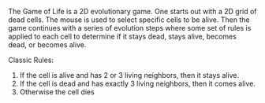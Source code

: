 The Game of Life is a 2D evolutionary game. One starts out with a 2D grid of dead cells. The mouse is used to select specific cells to be alive. Then the game continues with a series of 
evolution steps where some set of rules is applied to each cell to determine if it stays dead, stays alive, becomes dead, or becomes alive.

Classic Rules:
1. If the cell is alive and has 2 or 3 living
neighbors, then it stays alive.
2. If the cell is dead and has exactly 3
living neighbors, then it comes alive.
3. Otherwise the cell dies
